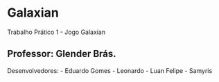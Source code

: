 # Galaxian

Trabalho Prático 1 - Jogo Galaxian

Professor:
    Glender Brás.
---------------------------------------
Desenvolvedores:
    - Eduardo Gomes
    - Leonardo
    - Luan Felipe
    - Samyris
    

